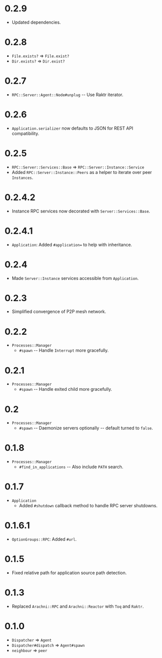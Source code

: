 # 0.2.9

* Updated dependencies.

# 0.2.8

* `File.exists?` => `File.exist?`
* `Dir.exists?` => `Dir.exist?`

# 0.2.7

* `RPC::Server::Agent::Node#unplug` -- Use Raktr iterator.

# 0.2.6

* `Application.serializer` now defaults to JSON for REST API compatibility.

# 0.2.5

* `RPC::Server::Services::Base` => `RPC::Server::Instance::Service`
* Added `RPC::Server::Instance::Peers` as a helper to iterate over peer `Instances`.

# 0.2.4.2

* Instance RPC services now decorated with `Server::Services::Base`.

# 0.2.4.1

* `Application`: Added `#application=` to help with inheritance.

# 0.2.4

* Made `Server::Instance` services accessible from `Application`.

# 0.2.3

* Simplified convergence of P2P mesh network.

# 0.2.2

* `Processes::Manager`
  * `#spawn` -- Handle `Interrupt` more gracefully.

# 0.2.1

* `Processes::Manager`
  * `#spawn` -- Handle exited child more gracefully.

# 0.2

* `Processes::Manager`
  * `#spawn` -- Daemonize servers optionally -- default turned to `false`.

# 0.1.8

* `Processes::Manager`
  * `#find_in_applications` -- Also include `PATH` search.

# 0.1.7

* `Application`
  * Added `#shutdown` callback method to handle RPC server shutdowns.

# 0.1.6.1

* `OptionGroups::RPC`: Added `#url`.

# 0.1.5

* Fixed relative path for application source path detection.

# 0.1.3

* Replaced `Arachni::RPC` and `Arachni::Reactor` with `Toq` and `Raktr`.

# 0.1.0

* `Dispatcher` => `Agent`
* `Dispatcher#dispatch` => `Agent#spawn`
* `neighbour` => `peer`

